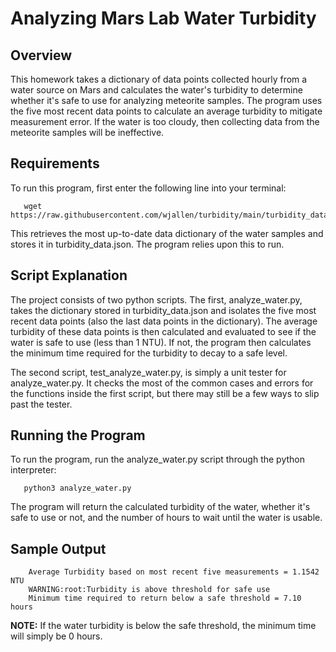 # Analyzing Mars Lab Water Turbidity

## Overview

This homework takes a dictionary of data points collected hourly from a water source on Mars and calculates the water's turbidity to determine whether it's safe to use for analyzing meteorite samples. The program uses the five most recent data points to calculate an average turbidity to mitigate measurement error. If the water is too cloudy, then collecting data from the meteorite samples will be ineffective.

## Requirements

To run this program, first enter the following line into your terminal:

```
   wget https://raw.githubusercontent.com/wjallen/turbidity/main/turbidity_data.json
```

This retrieves the most up-to-date data dictionary of the water samples and stores it in turbidity_data.json. The program relies upon this to run.

## Script Explanation

The project consists of two python scripts. The first, analyze_water.py, takes the dictionary stored in turbidity_data.json and isolates the five most recent data points (also the last data points in the dictionary). The average turbidity of these data points is then calculated and evaluated to see if the water is safe to use (less than 1 NTU). If not, the program then calculates the minimum time required for the turbidity to decay to a safe level.

The second script, test_analyze_water.py, is simply a unit tester for analyze_water.py. It checks the most of the common cases and errors for the functions inside the first script, but there may still be a few ways to slip past the tester.

## Running the Program

To run the program, run the analyze_water.py script through the python interpreter:

```
   python3 analyze_water.py
```

The program will return the calculated turbidity of the water, whether it's safe to use or not, and the number of hours to wait until the water is usable.

## Sample Output

```
    Average Turbidity based on most recent five measurements = 1.1542 NTU
    WARNING:root:Turbidity is above threshold for safe use
    Minimum time required to return below a safe threshold = 7.10 hours
```

**NOTE:** If the water turbidity is below the safe threshold, the minimum time will simply be 0 hours.
